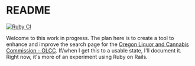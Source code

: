 # README

[![Ruby CI](https://github.com/cander/booze-hound/actions/workflows/commit-actions.yaml/badge.svg)](https://github.com/cander/booze-hound/actions/workflows/commit-actions.yaml)

Welcome to this work in progress. The plan here is to create a tool to
enhance and improve the search page for the 
[Oregon Liquor and Cannabis Commission - OLCC](http://www.oregonliquorsearch.com).
If/when I get this to a usable state, I'll document it. Right now, it's more
of an experiment using Ruby on Rails.
